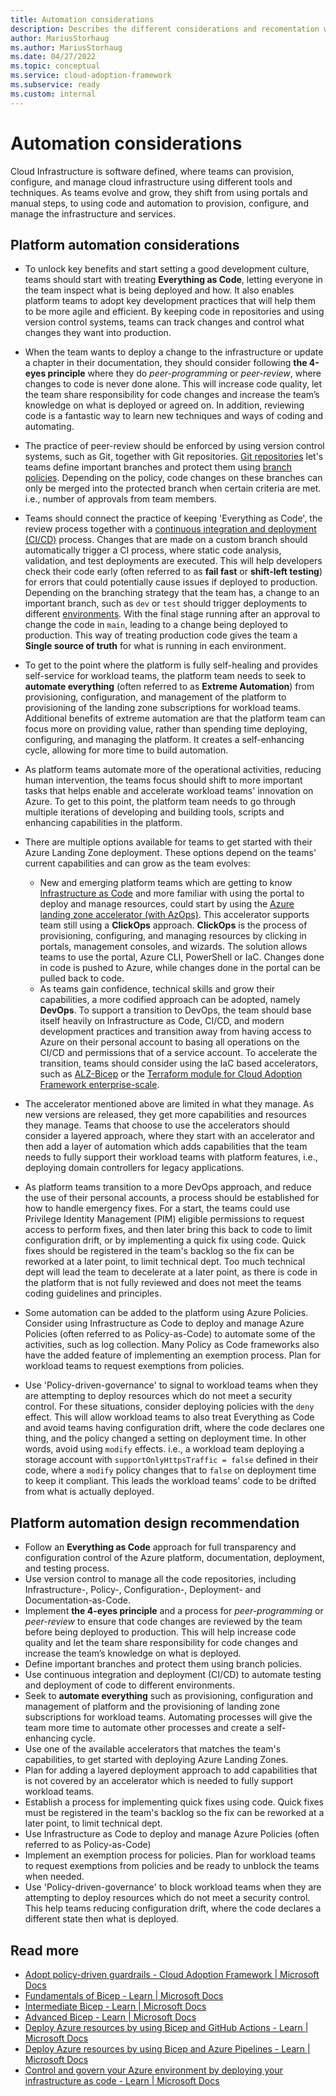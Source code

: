 ```yaml
---
title: Automation considerations
description: Describes the different considerations and recomentation when automating deployment of Azure Landing Zone and platform services
author: MariusStorhaug
ms.author: MariusStorhaug
ms.date: 04/27/2022
ms.topic: conceptual
ms.service: cloud-adoption-framework
ms.subservice: ready
ms.custom: internal
---
```


# Automation considerations

Cloud Infrastructure is software defined, where teams can provision, configure, and manage cloud infrastructure using
different tools and techniques. As teams evolve and grow, they shift from using portals and manual steps,
to using code and automation to provision, configure, and manage the infrastructure and services.

## Platform automation considerations

- To unlock key benefits and start setting a good development culture, teams should start with treating **Everything as Code**,
letting everyone in the team inspect what is being deployed and how. It also enables platform teams to adopt key
development practices that will help them to be more agile and efficient. By keeping code in repositories and using version
control systems, teams can track changes and control what changes they want into production.

- When the team wants to deploy a change to the infrastructure or update a chapter in their documentation, they should consider following
**the 4-eyes principle** where they do _peer-programming_ or _peer-review_, where changes to code is never done alone. This will increase
code quality, let the team share responsibility for code changes and increase the team’s knowledge on what is deployed or agreed on.
In addition, reviewing code is a fantastic way to learn new techniques and ways of coding and automating.

- The practice of peer-review should be enforced by using version control systems, such as Git, together with Git repositories. [Git repositories](../considerations/development-strategy-development-lifecycle.md#repository-strategy)
let's teams define important branches and protect them using [branch policies](../considerations/development-strategy-development-lifecycle.md#branch-strategy). Depending on the policy, code changes on these branches can only
be merged into the protected branch when certain criteria are met. i.e., number of approvals from team members.

- Teams should connect the practice of keeping 'Everything as Code', the review process together with a [continuous integration and deployment (CI/CD)](../considerations/development-strategy-development-lifecycle.md#automated-builds)
process. Changes that are made on a custom branch should automatically trigger a CI process, where static code analysis, validation, and test deployments
are executed. This will help developers check their code early (often referred to as **fail fast** or **shift-left testing**) for errors that could potentially cause
issues if deployed to production. Depending on the branching strategy that the team has, a change to an important branch, such as `dev` or `test` should
trigger deployments to different [environments](../considerations/environments.md). With the final stage running after an approval to change the code in `main`, leading to a change being
deployed to production. This way of treating production code gives the team a **Single source of truth** for what is running in each environment.

- To get to the point where the platform is fully self-healing and provides self-service for workload teams, the platform team needs to seek to **automate everything**
  (often referred to as **Extreme Automation**) from provisioning, configuration, and management of the platform to provisioning of the landing zone
  subscriptions for workload teams. Additional benefits of extreme automation are that the platform team can focus more on providing value, rather than spending time
  deploying, configuring, and managing the platform. It creates a self-enhancing cycle, allowing for more time to build automation.

- As platform teams automate more of the operational activities, reducing human intervention, the teams focus should shift to more important tasks that helps
enable and accelerate workload teams' innovation on Azure. To get to this point, the platform team needs to go through multiple iterations of developing and
building tools, scripts and enhancing capabilities in the platform.

- There are multiple options available for teams to get started with their Azure Landing Zone deployment. These options depend on the teams' current capabilities
and can grow as the team evolves:
  - New and emerging platform teams which are getting to know [Infrastructure as Code](/azure/architecture/checklist/dev-ops#management) and more familiar with using the portal to deploy and manage resources,
    could start by using the [Azure landing zone accelerator (with AzOps)](\landing-zone\index.md#azure-landing-zone-accelerator). This accelerator
    supports team still using a **ClickOps** approach. **ClickOps** is the process of provisioning, configuring, and managing resources by clicking in portals, management
    consoles, and wizards. The solution allows teams to use the portal, Azure CLI, PowerShell or IaC. Changes done in code is pushed to Azure, while changes done
    in the portal can be pulled back to code.
  - As teams gain confidence, technical skills and grow their capabilities, a more codified approach can be adopted, namely **DevOps**. To support a transition to
    DevOps, the team should base itself heavily on Infrastructure as Code, CI/CD, and modern development practices and transition away from having access to Azure on their
    personal account to basing all operations on the CI/CD and permissions that of a service account. To accelerate the transition, teams should consider using the IaC
    based accelerators, such as [ALZ-Bicep](https://github.com/Azure/ALZ-Bicep) or the [Terraform module for Cloud Adoption Framework enterprise-scale](../enterprise-scale/terraform-module-caf-enterprise-scale.md).

- The accelerator mentioned above are limited in what they manage. As new versions are released, they get more capabilities and resources they manage. Teams that choose
  to use the accelerators should consider a layered approach, where they start with an accelerator and then add a layer of automation which adds capabilities that the team
  needs to fully support their workload teams with platform features, i.e., deploying domain controllers for legacy applications.

- As platform teams transition to a more DevOps approach, and reduce the use of their personal accounts, a process should be established for how to handle emergency fixes.
  For a start, the teams could use Privilege Identity Management (PIM) eligible permissions to request access to perform fixes, and then later bring this back to code to limit configuration drift,
  or by implementing a quick fix using code. Quick fixes should be registered in the team's backlog so the fix can be reworked at a later point, to limit technical dept. Too much technical
  dept will lead the team to decelerate at a later point, as there is code in the platform that is not fully reviewed and does not meet the teams coding guidelines and principles.

- Some automation can be added to the platform using Azure Policies. Consider using Infrastructure as Code to deploy and manage Azure Policies (often referred to as Policy-as-Code)
  to automate some of the activities, such as log collection. Many Policy as Code frameworks also have the added feature of implementing an exemption process. Plan for workload teams to
  request exemptions from policies.

- Use 'Policy-driven-governance' to signal to workload teams when they are attempting to deploy resources which do not meet a security control. For these situations, consider deploying policies
  with the `deny` effect. This will allow workload teams to also treat Everything as Code and avoid teams having configuration drift, where the code declares one thing, and the policy changed a setting
  on deployment time. In other words, avoid using `modify` effects. i.e., a workload team deploying a storage account with `supportOnlyHttpsTraffic = false` defined in their code, where a `modify` policy
  changes that to `false` on deployment time to keep it compliant. This leads the workload teams' code to be drifted from what is actually deployed.

## Platform automation design recommendation

- Follow an **Everything as Code** approach for full transparency and configuration control of the Azure platform, documentation, deployment, and testing process.
- Use version control to manage all the code repositories, including Infrastructure-, Policy-, Configuration-, Deployment- and Documentation-as-Code.
- Implement **the 4-eyes principle** and a process for _peer-programming_ or _peer-review_ to ensure that code changes are reviewed by the team before being
  deployed to production. This will help increase code quality and let the team share responsibility for code changes and increase the team’s knowledge on what is deployed.
- Define important branches and protect them using branch policies.
- Use continuous integration and deployment (CI/CD) to automate testing and deployment of code to different environments.
- Seek to **automate everything** such as provisioning, configuration and management of platform and the provisioning of landing zone subscriptions for workload teams.
  Automating processes will give the team more time to automate other processes and create a self-enhancing cycle.
- Use one of the available accelerators that matches the team's capabilities, to get started with deploying Azure Landing Zones.
- Plan for adding a layered deployment approach to add capabilities that is not covered by an accelerator which is needed to fully support workload teams.
- Establish a process for implementing quick fixes using code. Quick fixes must be registered in the team's backlog so the fix can be reworked at a later point, to limit technical dept.
- Use Infrastructure as Code to deploy and manage Azure Policies (often referred to as Policy-as-Code)
- Implement an exemption process for policies. Plan for workload teams to request exemptions from policies and be ready to unblock the teams when needed.
- Use 'Policy-driven-governance' to block workload teams when they are attempting to deploy resources which do not meet a security control. This help teams reducing configuration
  drift, where the code declares a different state then what is deployed.

## Read more

- [Adopt policy-driven guardrails - Cloud Adoption Framework | Microsoft Docs](https://docs.microsoft.com/azure/cloud-adoption-framework/ready/enterprise-scale/dine-guidance)
- [Fundamentals of Bicep - Learn | Microsoft Docs](https://docs.microsoft.com/learn/paths/fundamentals-bicep/)
- [Intermediate Bicep - Learn | Microsoft Docs](https://docs.microsoft.com/learn/paths/intermediate-bicep/)
- [Advanced Bicep - Learn | Microsoft Docs](https://docs.microsoft.com/learn/paths/advanced-bicep/)
- [Deploy Azure resources by using Bicep and GitHub Actions - Learn | Microsoft Docs](https://docs.microsoft.com/learn/paths/bicep-github-actions/)
- [Deploy Azure resources by using Bicep and Azure Pipelines - Learn | Microsoft Docs](https://docs.microsoft.com/learn/paths/bicep-azure-pipelines/)
- [Control and govern your Azure environment by deploying your infrastructure as code - Learn | Microsoft Docs](https://docs.microsoft.com/learn/modules/control-govern-azure-environment-deploying-infrastructure-code/)
